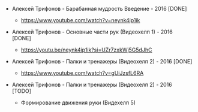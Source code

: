 - Алексей Трифонов - Барабанная мудрость Введение - 2016 [DONE]
  - https://www.youtube.com/watch?v=neynk4ip1ik

- Алексей Трифонов - Основные части рук (Видеохелп 1) - 2016 [DONE]
  - https://youtu.be/neynk4ip1ik?si=UZr7zxkWj5G5dJhC

- Алексей Трифонов - Палки и тренажеры (Видеохелп 2) - 2016 [DONE]
  - https://www.youtube.com/watch?v=gUiJzsfL6RA

- Алексей Трифонов - Палки и тренажеры (Видеохелп 2) - 2016 [TODO]
  - Формирование движения руки (Видехелп 5)
